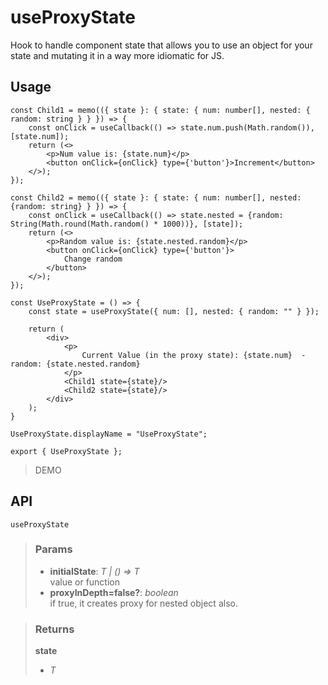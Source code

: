 # useProxyState
Hook to handle component state that allows you to use an object for your state and mutating it in a way more idiomatic for JS.

## Usage

```tsx
const Child1 = memo(({ state }: { state: { num: number[], nested: { random: string } } }) => {
	const onClick = useCallback(() => state.num.push(Math.random()), [state.num]);
	return (<>
		<p>Num value is: {state.num}</p>
		<button onClick={onClick} type={'button'}>Increment</button>
	</>);
});

const Child2 = memo(({ state }: { state: { num: number[], nested: {random: string} } }) => {
	const onClick = useCallback(() => state.nested = {random: String(Math.round(Math.random() * 1000))}, [state]);
	return (<>
		<p>Random value is: {state.nested.random}</p>
		<button onClick={onClick} type={'button'}>
			Change random
		</button>
	</>);
});

const UseProxyState = () => {
	const state = useProxyState({ num: [], nested: { random: "" } });

	return (
		<div>
			<p>
				Current Value (in the proxy state): {state.num}  -  random: {state.nested.random}
			</p>
			<Child1 state={state}/>
			<Child2 state={state}/>
		</div>
	);
}

UseProxyState.displayName = "UseProxyState";

export { UseProxyState };
```

> DEMO


## API

```tsx
useProxyState
```

> ### Params
>
> - __initialState__: _T | () => T_  
value or function
> - __proxyInDepth=false?__: _boolean_  
if true, it creates proxy for nested object also.
>

> ### Returns
>
> __state__
> - _T_  
>